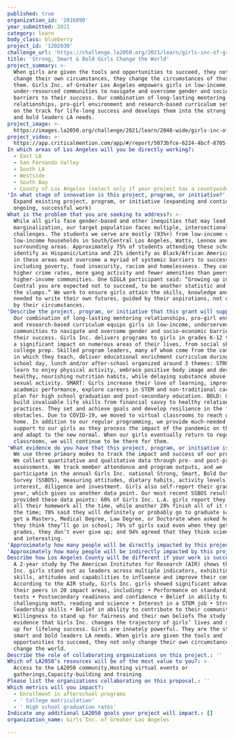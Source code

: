 ```yaml
---
published: true
organization_id: '2016090'
year_submitted: 2021
category: learn
body_class: blueberry
project_id: '1202030'
challenge_url: 'https://challenge.la2050.org/2021/learn/girls-inc-of-greater-los-angeles/'
title: 'Strong, Smart & Bold Girls Change the World'
project_summary: >-
  When girls are given the tools and opportunities to succeed, they not only
  change their own circumstances, they change the circumstances of those around
  them. Girls Inc. of Greater Los Angeles empowers girls in low-income,
  under-resourced communities to navigate and overcome gender and socio-economic
  barriers to their success. Our combination of long-lasting mentoring
  relationships, pro-girl environment and research-based curriculum sets girls
  on the track for life-long success and develops them into the strong, smart
  and bold leaders LA needs.
project_image: >-
  https://images.la2050.org/challenge/2021/learn/2048-wide/girls-inc-of-greater-los-angeles.jpg
project_video: >-
  https://app.criticalmention.com/app/#/report/5073bfce-6224-4bcf-8705-d210d7db0a43
In which areas of Los Angeles will you be directly working?:
  - East LA
  - San Fernando Valley
  - South LA
  - Westside
  - South Bay
  - County of Los Angeles (select only if your project has a countywide benefit)
'In what stage of innovation is this project, program, or initiative?': >-
  Expand existing project, program, or initiative (expanding and continuing
  ongoing, successful work)
What is the problem that you are seeking to address?: >-
  While all girls face gender-based and other inequities that may lead to
  marginalization, our target population faces multiple, intersectional
  challenges. The students we serve are mostly (93%+) from low-income or very
  low-income households in South/Central Los Angeles, Watts, Lennox and
  surrounding areas. Approximately 75% of students attending these schools
  identify as Hispanic/Latina and 21% identify as Black/African American. Youth
  in these areas must overcome a myriad of systemic barriers to success,
  including poverty, food insecurity, racism and homelessness. They contend with
  higher crime rates, more gang activity and fewer amenities than peers in
  higher-income communities. One GIGLA participant said: “Growing up in South
  Central you are expected not to succeed, to be another statistic and remain in
  the slumps.” We work to ensure girls attain the skills, knowledge and support
  needed to write their own futures, guided by their aspirations, not determined
  by their circumstances.
'Describe the project, program, or initiative that this grant will support to address the problem identified.': >-
  Our combination of long-lasting mentoring relationships, pro-girl environment
  and research-based curriculum equips girls in low-income, underserved
  communities to navigate and overcome gender and socio-economic barriers to
  their success. Girls Inc. delivers programs to girls in grades K-12 that make
  a significant impact on numerous areas of their lives, from social skills to
  college prep. Skilled program leaders, many of whom come from the communities
  in which they teach, deliver educational enrichment curriculum during the
  school day, lunch and/or after-school organized around 3 themes: STRONG: Girls
  learn to enjoy physical activity, embrace positive body image and develop
  healthy, nourishing nutrition habits, while delaying substance abuse and risky
  sexual activity. SMART: Girls increase their love of learning, improve
  academic performance, explore careers in STEM and non-traditional careers and
  plan for high school graduation and post-secondary education. BOLD: Girls
  build invaluable life skills from financial savvy to healthy relationship
  practices. They set and achieve goals and develop resilience in the face of
  obstacles. Due to COVID-19, we moved to virtual classrooms to reach girls at
  home. In addition to our regular programming, we provide much-needed emotional
  support to our girls as they process the impact of the pandemic on their lives
  and adapt to the new normal. When our girls eventually return to regular
  classrooms, we will continue to be there for them.
'What evidence do you have that this project, program, or initiative is or will be successful, and how will you define and measure success?': >-
  We use three primary modes to track the impact and success of our programming.
  We collect quantitative and qualitative data through pre- and post-program
  assessments. We track member attendance and program outputs, and we
  participate in the annual Girls Inc. national Strong, Smart, Bold Outcomes
  Survey (SSBOS), measuring attitudes, dietary habits, activity levels, academic
  interest, diligence and investment. Girls also self-report their grades each
  year, which gives us another data point. Our most recent SSBOS results
  provided these data points: 60% of Girls Inc. L.A. girls report they finish
  all their homework all the time, while another 28% finish all of it most of
  the time; 70% said they will definitely or probably go to graduate school to
  get a Masters, Medical Degree, Law Degree, or Doctorate when asked how far
  they think they’ll go in school; 76% of girls said even when they get bad
  grades, they don’t ever give up; and 94% agreed that they think science is fun
  and interesting.
'Approximately how many people will be directly impacted by this project, program, or initiative?': '1800'
'Approximately how many people will be indirectly impacted by this project, program, or initiative?': '325'
Describe how Los Angeles County will be different if your work is successful.: >-
  A 2-year study by The American Institutes for Research (AIR) shows that Girls
  Inc. girls stand out as leaders across multiple indicators, exhibiting the
  skills, attitudes and capabilities to influence and improve their communities.
  According to the AIR study, Girls Inc. girls showed significant advantage over
  their peers in 20 impact areas, including: • Performance on standardized math
  tests • Postsecondary readiness and confidence • Belief in ability to do
  challenging math, reading and science • Interest in a STEM job • Strong
  leadership skills • Belief in ability to contribute to their community •
  Willingness to stand up for fairness and their own beliefs The study provides
  evidence that Girls Inc. changes the trajectory of girls’ lives and sets them
  up for lifelong success. Girls are innately powerful. They are the strong,
  smart and bold leaders LA needs. When girls are given the tools and
  opportunities to succeed, they not only change their own circumstances, they
  change the world.
Describe the role of collaborating organizations on this project.: ''
Which of LA2050’s resources will be of the most value to you?: >-
  Access to the LA2050 community,Hosting virtual events or
  gatherings,Capacity-building and training
Please list the organizations collaborating on this proposal.: ''
Which metrics will you impact?:
  - Enrollment in afterschool programs
  - ' College matriculation'
  - ' High school graduation rates'
Indicate any additional LA2050 goals your project will impact.: []
organization_name: Girls Inc. of Greater Los Angeles

---
```


